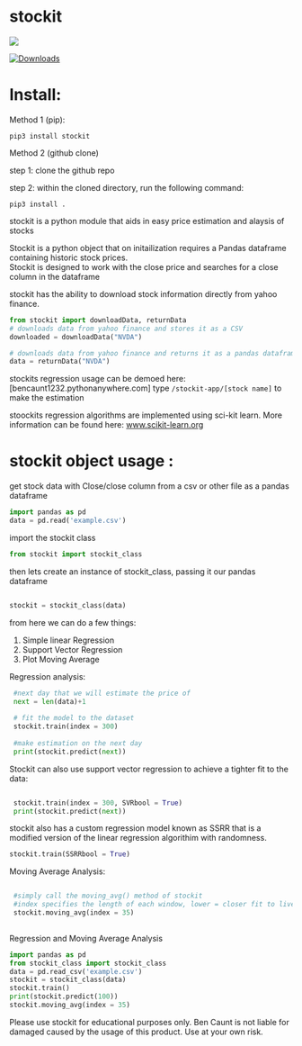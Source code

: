 # stockit
<a href="https://codeclimate.com/github/BenCaunt8300/stockit/maintainability"><img src="https://api.codeclimate.com/v1/badges/9c395b17b6a40f82dd61/maintainability" /></a>

[![Downloads](https://pepy.tech/badge/stockit)](https://pepy.tech/project/stockit)
# Install: 

Method 1 (pip):

```
pip3 install stockit
```

Method 2 (github clone)

step 1: clone the github repo

step 2: within the cloned directory, run the following command:
```
pip3 install .
```

stockit is a python module that aids in easy price estimation and alaysis of stocks

Stockit is a python object that on initailization requires a Pandas dataframe containing historic stock prices.  
Stockit is designed to work with the close price and searches for a close column in the dataframe

stockit has the ability to download stock information directly from yahoo finance.
```python
from stockit import downloadData, returnData
# downloads data from yahoo finance and stores it as a CSV
downloaded = downloadData("NVDA")

# downloads data from yahoo finance and returns it as a pandas dataframe
data = returnData("NVDA")


```

stockits regression usage can be demoed here: [bencaunt1232.pythonanywhere.com]
type ```/stockit-app/[stock name]``` to make the estimation

stoockits regression algorithms are implemented using sci-kit learn. More information can be found here: www.scikit-learn.org

# stockit object usage :

get stock data with Close/close column from a csv or other file as a pandas dataframe
```python
import pandas as pd 
data = pd.read('example.csv')
```
import the stockit class
```python
from stockit import stockit_class
```

then lets create an instance of stockit_class, passing it our pandas dataframe

```python

stockit = stockit_class(data)

```

from here we can do a few things:
1. Simple linear Regression
2. Support Vector Regression
3. Plot Moving Average


Regression analysis:
```python
 #next day that we will estimate the price of 
 next = len(data)+1
 
 # fit the model to the dataset
 stockit.train(index = 300)
 
 #make estimation on the next day 
 print(stockit.predict(next))

```
Stockit can also use support vector regression to achieve a tighter fit to the data:
```python 

 stockit.train(index = 300, SVRbool = True)
 print(stockit.predict(next))

```
stockit also has a custom regression model known as SSRR that is a modified version of the linear regression algorithim with randomness. 
```python
stockit.train(SSRRbool = True)
```

Moving Average Analysis:
```python

 #simply call the moving_avg() method of stockit
 #index specifies the length of each window, lower = closer fit to live data, higher = smoother line, your choice
 stockit.moving_avg(index = 35)
 
```

Regression and Moving Average Analysis
```python
import pandas as pd 
from stockit_class import stockit_class
data = pd.read_csv('example.csv')
stockit = stockit_class(data)
stockit.train()
print(stockit.predict(100))
stockit.moving_avg(index = 35)

```

Please use stockit for educational purposes only.  Ben Caunt is not liable for damaged caused by the usage of this product.  Use at your own risk.
